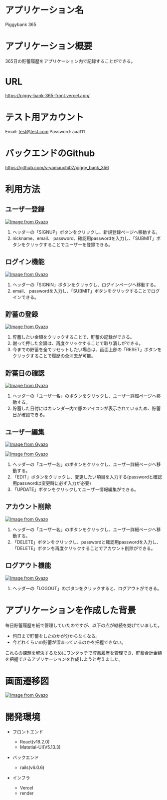 # アプリケーション名
Piggybank 365


# アプリケーション概要
365日の貯蓄履歴をアプリケーション内で記録することができる。


# URL
https://piggy-bank-365-front.vercel.app/


# テスト用アカウント
Email: test@test.com
Password: aaa111

# バックエンドのGithub
https://github.com/s-yamauchi07/piggy_bank_356


# 利用方法
## ユーザー登録
[![Image from Gyazo](https://i.gyazo.com/3c75e07bbe3c69228b7e7bfdbadbbdc8.gif)](https://gyazo.com/3c75e07bbe3c69228b7e7bfdbadbbdc8)

1. ヘッダーの「SIGNUP」ボタンをクリックし、新規登録ページへ移動する。
2. nickname、email、 password、確認用passwordを入力し、「SUBMIT」ボタンをクリックすることでユーザーを登録できる。

## ログイン機能
[![Image from Gyazo](https://i.gyazo.com/d3cb0c6949c42fe116fe46c6958b4e4c.gif)](https://gyazo.com/d3cb0c6949c42fe116fe46c6958b4e4c)
1. ヘッダーの「SIGNIN」ボタンをクリックし、ログインページへ移動する。
2. email、 passwordを入力し、「SUBMIT」ボタンをクリックすることでログインできる。

## 貯蓄の登録
[![Image from Gyazo](https://i.gyazo.com/40b5861f2c0d7c28d71b6ee17c0a6090.gif)](https://gyazo.com/40b5861f2c0d7c28d71b6ee17c0a6090)
1. 貯蓄したい金額をクリックすることで、貯蓄の記録ができる。
2. 謝って押した金額は、再度クリックすることで取り消しができる。
3. 今までの貯蓄を全てリセットしたい場合は、画面上部の「RESET」ボタンをクリックすることで履歴の全消去が可能。


## 貯蓄日の確認
[![Image from Gyazo](https://i.gyazo.com/02bc8f666751c8dca146bf894f0990f7.gif)](https://gyazo.com/02bc8f666751c8dca146bf894f0990f7)
1. ヘッダーの「ユーザー名」のボタンをクリックし、ユーザー詳細ページへ移動する。
2. 貯蓄した日付にはカレンダー内で豚のアイコンが表示されているため、貯蓄日が確認できる。


## ユーザー編集
[![Image from Gyazo](https://i.gyazo.com/3a7e0634f1bef67b89bfa7481e3480c6.gif)](https://gyazo.com/3a7e0634f1bef67b89bfa7481e3480c6)

[![Image from Gyazo](https://i.gyazo.com/94098ab3e17bf191637ca73ee7187398.gif)](https://gyazo.com/94098ab3e17bf191637ca73ee7187398)

1. ヘッダーの「ユーザー名」のボタンをクリックし、ユーザー詳細ページへ移動する。
2. 「EDIT」ボタンをクリックし、変更したい項目を入力する(passwordと確認用passwordは変更時に必ず入力が必要)
3. 「UPDATE」ボタンをクリックしてユーザー情報編集ができる。

## アカウント削除
[![Image from Gyazo](https://i.gyazo.com/e19652439cdcb20438fa308dc9f5ed62.gif)](https://gyazo.com/e19652439cdcb20438fa308dc9f5ed62)

1. ヘッダーの「ユーザー名」のボタンをクリックし、ユーザー詳細ページへ移動する。
2. 「DELETE」ボタンをクリックし、passwordと確認用passwordを入力し、「DELETE」ボタンを再度クリックすることでアカウント削除ができる。

## ログアウト機能
[![Image from Gyazo](https://i.gyazo.com/d8f12af8a9873fdf6c61ce5011579148.gif)](https://gyazo.com/d8f12af8a9873fdf6c61ce5011579148)
1. ヘッダーの「LOGOUT」のボタンをクリックすると、ログアウトができる。

# アプリケーションを作成した背景
毎日貯蓄履歴を紙で管理していたのですが、以下の点が継続を妨げていました。
- 何日まで貯蓄をしたのかが分からなくなる。
- 今どれくらいの貯蓄が溜まっているのかを把握できない。

これらの課題を解決するためにワンタッチで貯蓄履歴を管理でき、貯蓄合計金額を把握できるアプリケーションを作成しようと考えました。

# 画面遷移図
[![Image from Gyazo](https://i.gyazo.com/8a8e8cd5aa6ac453c149cd5c8a7ae959.png)](https://gyazo.com/8a8e8cd5aa6ac453c149cd5c8a7ae959)

# 開発環境
* フロントエンド
  * React(v18.2.0)
  * Matetial-UI(V5.13.3)

* バックエンド
  * rails(v6.0.6)

* インフラ
  * Vercel
  * render



